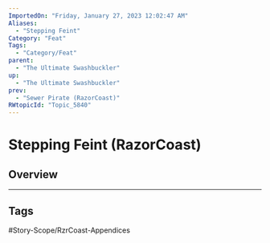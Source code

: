 ```yaml
---
ImportedOn: "Friday, January 27, 2023 12:02:47 AM"
Aliases:
  - "Stepping Feint"
Category: "Feat"
Tags:
  - "Category/Feat"
parent:
  - "The Ultimate Swashbuckler"
up:
  - "The Ultimate Swashbuckler"
prev:
  - "Sewer Pirate (RazorCoast)"
RWtopicId: "Topic_5840"
---
```

# Stepping Feint (RazorCoast)
## Overview

---
## Tags
#Story-Scope/RzrCoast-Appendices

